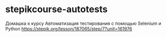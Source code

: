 # stepikcourse-autotests
Домашка к курсу Автоматизация тестирования с помощью Selenium и Python
https://stepik.org/lesson/187065/step/7?unit=161976